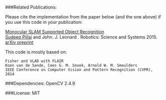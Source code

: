 ###Related Publications:

Please cite the implementation from the paper below (and the one above) if you use this code in your publication:

[Monocular SLAM Supported Object Recognition](http://people.csail.mit.edu/spillai/projects/vslam-object-recognition/)<br>
[Sudeep Pillai](http://people.csail.mit.edu/spillai/) and John. J. Leonard . 
Robotics: Science and Systems 2015. [arXiv preprint](http://arxiv.org/abs/1506.01732)

This code is mostly based on:

    Fisher and VLAD with FLAIR
    Koen van de Sande, Cees G. M. Snoek, Arnold W. M. Smeulders
    IEEE Conference on Computer Vision and Pattern Recognition (CVPR), 2014

###Dependencies:
OpenCV 2.4.9

###License:
MIT
